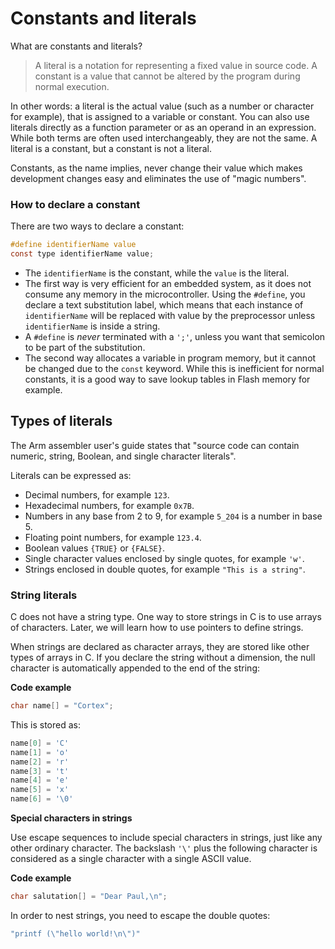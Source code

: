 # Constants and literals

What are constants and literals?

> A literal is a notation for representing a fixed value in source code. A constant is a value that cannot be altered by the program during normal execution.

In other words: a literal is the actual value (such as a number or character for example), that is assigned to a variable or constant. You can also use literals directly as a function parameter or as an operand in an expression.
While both terms are often used interchangeably, they are not the same. A literal is a constant, but a constant is not a literal.

Constants, as the name implies, never change their value which makes development changes easy and eliminates the use of "magic numbers".

### How to declare a constant

There are two ways to declare a constant:

```c
#define identifierName value
const type identifierName value;
```
- The `identifierName` is the constant, while the `value` is the literal.
- The first way is very efficient for an embedded system, as it does not consume any memory in the microcontroller. Using the `#define`, you declare a text substitution label, which means that each instance of `identifierName` will be replaced with value by the preprocessor unless `identifierName` is inside a string.
- A `#define` is *never* terminated with a `';'`, unless you want that semicolon to be part of the substitution.
- The second way allocates a variable in program memory, but it cannot be changed due to the `const` keyword. While this is inefficient for normal constants, it is a good way to save lookup tables in Flash memory for example.

## Types of literals

The Arm assembler user's guide states that "source code can contain numeric, string, Boolean, and single character literals".

Literals can be expressed as:

- Decimal numbers, for example `123`.
- Hexadecimal numbers, for example `0x7B`.
- Numbers in any base from 2 to 9, for example `5_204` is a number in base 5.
- Floating point numbers, for example `123.4`.
- Boolean values `{TRUE}` or `{FALSE}`.
- Single character values enclosed by single quotes, for example `'w'`.
- Strings enclosed in double quotes, for example `"This is a string"`.

### String literals

C does not have a string type. One way to store strings in C is to use arrays of characters. Later, we will learn how to use pointers to define strings.

When strings are declared as character arrays, they are stored like other types of arrays in C. If you declare the string without a dimension, the null character is automatically appended to the end of the string:

**Code example**
```c
char name[] = "Cortex";
```

This is stored as:
```c
name[0] = 'C'
name[1] = 'o'
name[2] = 'r'
name[3] = 't'
name[4] = 'e'
name[5] = 'x'
name[6] = '\0'
```

**Special characters in strings**

Use escape sequences to include special characters in strings, just like any other ordinary character. The backslash `'\'` plus the following character is considered as a single character with a single ASCII value.

**Code example**
```c
char salutation[] = "Dear Paul,\n";
```

In order to nest strings, you need to escape the double quotes:

```c
"printf (\"hello world!\n\")"
```
